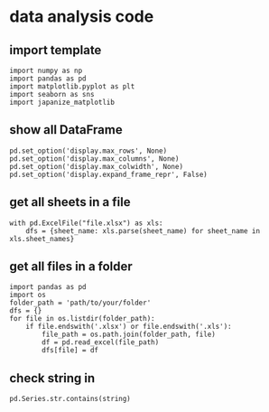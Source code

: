 # data analysis code 
## import template
```
import numpy as np
import pandas as pd
import matplotlib.pyplot as plt
import seaborn as sns
import japanize_matplotlib
```
## show all DataFrame
```
pd.set_option('display.max_rows', None)
pd.set_option('display.max_columns', None)
pd.set_option('display.max_colwidth', None)
pd.set_option('display.expand_frame_repr', False)
```
## get all sheets in a file
```
with pd.ExcelFile("file.xlsx") as xls:
	dfs = {sheet_name: xls.parse(sheet_name) for sheet_name in xls.sheet_names}
```
## get all files in a folder
```
import pandas as pd
import os
folder_path = 'path/to/your/folder'  
dfs = {}
for file in os.listdir(folder_path):
	if file.endswith('.xlsx') or file.endswith('.xls'):
		file_path = os.path.join(folder_path, file)
		df = pd.read_excel(file_path)
		dfs[file] = df
```
## check string in 
```
pd.Series.str.contains(string)
```